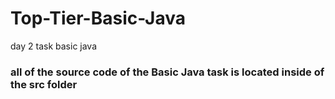 # Top-Tier-Basic-Java
day 2 task basic java

### all of the source code of the Basic Java task is located inside of the src folder
